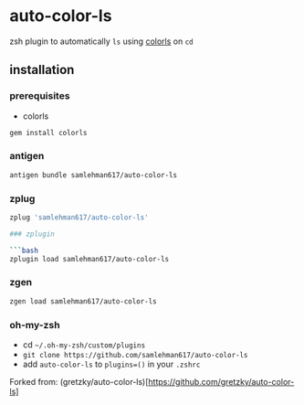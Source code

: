 # auto-color-ls

zsh plugin to automatically `ls` using [colorls](https://github.com/athityakumar/colorls) on `cd`

## installation

### prerequisites

- colorls

```bash
gem install colorls
```

### antigen

```bash
antigen bundle samlehman617/auto-color-ls
```

### zplug

```bash
zplug 'samlehman617/auto-color-ls'

### zplugin

```bash
zplugin load samlehman617/auto-color-ls
```

### zgen

```bash
zgen load samlehman617/auto-color-ls
```

### oh-my-zsh

- cd `~/.oh-my-zsh/custom/plugins`
- `git clone https://github.com/samlehman617/auto-color-ls`
- add `auto-color-ls` to `plugins=()` in your `.zshrc`

Forked from: (gretzky/auto-color-ls)[https://github.com/gretzky/auto-color-ls]

